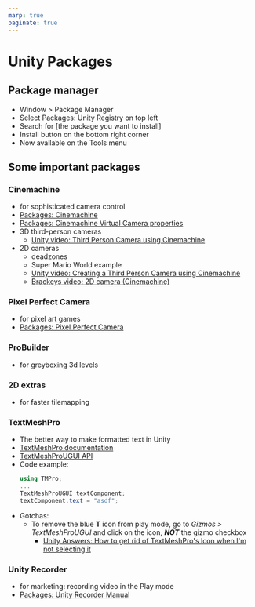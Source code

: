 ```yaml
---
marp: true
paginate: true
---
```

<!-- headingDivider: 3 -->
<!-- class: invert -->

# Unity Packages
## Package manager

* Window > Package Manager
* Select Packages: Unity Registry on top left
* Search for [the package you want to install]
* Install button on the bottom right corner
* Now available on the Tools menu

## Some important packages

### Cinemachine
  * for sophisticated camera control
  * [Packages: Cinemachine](https://docs.unity3d.com/Packages/com.unity.cinemachine@2.3/manual/index.html)
  * [Packages: Cinemachine Virtual Camera properties](https://docs.unity3d.com/Packages/com.unity.cinemachine@2.3/manual/CinemachineVirtualCamera.html)
  * 3D third-person cameras
    * [Unity video: Third Person Camera using Cinemachine](https://www.youtube.com/watch?v=537B1kJp9YQ)
  * 2D cameras
    * deadzones
    * Super Mario World example
    * [Unity video: Creating a Third Person Camera using Cinemachine](https://www.youtube.com/watch?v=537B1kJp9YQ)
    * [Brackeys video: 2D camera (Cinemachine)](https://www.youtube.com/watch?v=2jTY11Am0Ig)
### Pixel Perfect Camera
  * for pixel art games
  * [Packages: Pixel Perfect Camera](https://docs.unity3d.com/Packages/com.unity.2d.pixel-perfect@1.0/manual/index.html)
### ProBuilder
  * for greyboxing 3d levels
### 2D extras
  * for faster tilemapping

### TextMeshPro
  * The better way to make formatted text in Unity
  * [TextMeshPro documentation](http://digitalnativestudios.com/textmeshpro/docs/)
  * [TextMeshProUGUI API](https://docs.unity3d.com/Packages/com.unity.textmeshpro@1.0/api/TMPro.TextMeshProUGUI.html)
  * Code example:
    ```c#
    using TMPro;
    ...
    TextMeshProUGUI textComponent;
    textComponent.text = "asdf";
    ```
  * Gotchas:
    * To remove the blue **T** icon from play mode, go to *Gizmos > TextMeshProUGUI* and click on the icon, ***NOT*** the gizmo checkbox
      * [Unity Answers: How to get rid of TextMeshPro's Icon when I'm not selecting it](https://answers.unity.com/questions/1582647/how-to-get-rid-of-textmeshpros-icon-when-im-not-se.html)


### Unity Recorder
  * for marketing: recording video in the Play mode
  * [Packages: Unity Recorder Manual](https://docs.unity3d.com/Packages/com.unity.recorder@2.0/manual/index.html)
